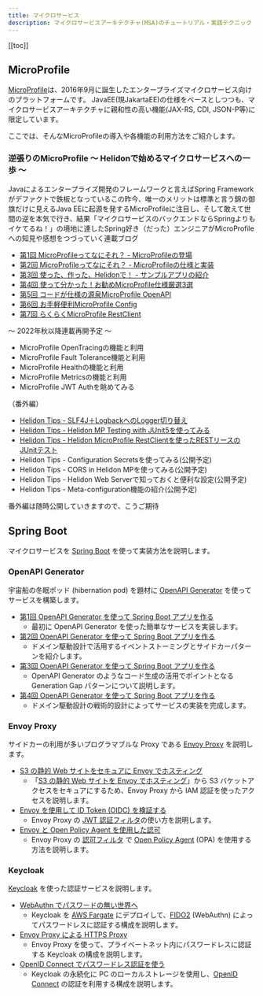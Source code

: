 ```yaml
---
title: マイクロサービス
description: マイクロサービスアーキテクチャ(MSA)のチュートリアル・実践テクニック
---
```


[[toc]]

## MicroProfile
[MicroProfile](https://microprofile.io/)は、2016年9月に誕生したエンタープライズマイクロサービス向けのプラットフォームです。
JavaEE(現JakartaEE)の仕様をベースとしつつも、マイクロサービスアーキテクチャに親和性の高い機能(JAX-RS, CDI, JSON-P等)に限定しています。

ここでは、そんなMicroProfileの導入や各機能の利用方法をご紹介します。


### 逆張りのMicroProfile ～ Helidonで始めるマイクロサービスへの一歩 ～
Javaによるエンタープライズ開発のフレームワークと言えばSpring Frameworkがデファクトで鉄板となっているこの昨今、唯一のメリットは標準と言う錦の御旗だけに見えるJava EEに起源を発するMicroProfileに注目し、そして敢えて世間の逆を本気で行き、結果「マイクロサービスのバックエンドならSpringよりもイケてるね！」の境地に達したSpring好き（だった）エンジニアがMicroProfileへの知見や感想をつづっていく連載ブログ

- [第1回 MicroProfileってなにそれ？ - MicroProfileの登場](/msa/mp/cntrn01-what-mp/)
- [第2回 MicroProfileってなにそれ？ - MicroProfileの仕様と実装](/msa/mp/cntrn02-what-mp/)
- [第3回 使った、作った、Helidonで！ - サンプルアプリの紹介](/msa/mp/cntrn03-sampleapp-helidon/)
- [第4回 使って分かった！お勧めMicroProfile仕様厳選3選](/msa/mp/cntrn04-spec-ranking/)
- [第5回 コードが仕様の源泉MicroProfile OpenAPI](/msa/mp/cntrn05-mp-openapi/)
- [第6回 お手軽便利MicroProfile Config](/msa/mp/cntrn06-mp-config/)
- [第7回 らくらくMicroProfile RestClient](/msa/mp/cntrn07-mp-restclient/)
  
～ 2022年秋以降連載再開予定 ～
- MicroProfile OpenTracingの機能と利用
- MicroProfile Fault Tolerance機能と利用
- MicroProfile Healthの機能と利用
- MicroProfile Metricsの機能と利用
- MicroProfile JWT Authを眺めてみる

（番外編）
- [Helidon Tips - SLF4J＋LogbackへのLogger切り替え](/msa/mp/ext01-helidon-logback/)
- [Helidon Tips - Helidon MP Testing with JUnit5を使ってみる](/msa/mp/ext02-helidon-testing/)
- [Helidon Tips - Helidon MicroProfile RestClientを使ったRESTリースのJUnitテスト](/msa/mp/ext03-helidon-rest-testing)
- Helidon Tips - Configuration Secretsを使ってみる(公開予定)
- Helidon Tips - CORS in Helidon MPを使ってみる(公開予定)
- Helidon Tips - Helidon Web Serverで知っておくと便利な設定(公開予定)
- Helidon Tips - Meta-configuration機能の紹介(公開予定)

番外編は随時公開していきますので、こうご期待

## Spring Boot

マイクロサービスを [Spring Boot](https://spring.io/projects/spring-boot) を使って実装方法を説明します。

### OpenAPI Generator
宇宙船の冬眠ポッド (hibernation pod) を題材に [OpenAPI Generator](https://openapi-generator.tech/) を使ってサービスを構築します。

- [第1回 OpenAPI Generator を使って Spring Boot アプリを作る](/blogs/2022/06/04/openapi-generator-1/)<br/>
  - 最初に OpenAPI Generator を使った簡単なサービスを実装します。
- [第2回 OpenAPI Generator を使って Spring Boot アプリを作る](/blogs/2022/06/09/openapi-generator-2/)
  - ドメイン駆動設計で活用するイベントストーミングとサイドカーパターンを紹介します。
- [第3回 OpenAPI Generator を使って Spring Boot アプリを作る](/blogs/2022/06/17/openapi-generator-3/)
  - OpenAPI Generator のようなコード生成の活用でポイントとなる Generation Gap パターンについて説明します。
- [第4回 OpenAPI Generator を使って Spring Boot アプリを作る](/blogs/2022/06/24/openapi-generator-4/)
  - ドメイン駆動設計の戦術的設計によってサービスの実装を完成します。

### Envoy Proxy
サイドカーの利用が多いプログラマブルな Proxy である [Envoy Proxy](https://www.envoyproxy.io/) を説明します。

- [S3 の静的 Web サイトをセキュアに Envoy でホスティング](https://developer.mamezou-tech.com/blogs/2022/03/26/hosting-a-static-website-using-s3-with-envoy-2/)
  - 「[S3 の静的 Web サイトを Envoy でホスティング](https://developer.mamezou-tech.com/blogs/2022/02/16/hosting-a-static-website-using-s3-with-envoy/)」から S3 バケットアクセスをセキュアにするため、Envoy Proxy から IAM 認証を使ったアクセスを説明します。
- [Envoy を使用して ID Token (OIDC) を検証する](https://developer.mamezou-tech.com/blogs/2022/02/20/envoy-authn/)
  - Envoy Proxy の [JWT 認証フィルタ](https://www.envoyproxy.io/docs/envoy/latest/intro/arch_overview/security/jwt_authn_filter)の使い方を説明します。
- [Envoy と Open Policy Agent を使用した認可](https://developer.mamezou-tech.com/blogs/2022/02/20/envoy-authz/)
  - Envoy Proxy の [認可フィルタ](https://www.envoyproxy.io/docs/envoy/latest/intro/arch_overview/security/ext_authz_filter) で [Open Policy Agent](https://www.openpolicyagent.org/) (OPA) を使用する方法を説明します。

### Keycloak
[Keycloak](https://www.keycloak.org/) を使った認証サービスを説明します。

- [WebAuthn でパスワードの無い世界へ](https://developer.mamezou-tech.com/blogs/2022/06/15/webauthn-1/)
  - Keycloak を [AWS Fargate](https://aws.amazon.com/jp/fargate/) にデプロイして、[FIDO2](https://fidoalliance.org/fido2/) (WebAuthn) によってパスワードレスに認証する構成を説明します。
- [Envoy Proxy による HTTPS Proxy](https://developer.mamezou-tech.com/blogs/2022/06/20/https-envoy-proxy/)
  - Envoy Proxy を使って、プライベートネット内にパスワードレスに認証する Keycloak の構成を説明します。
- [OpenID Connect でパスワードレス認証を使う](https://developer.mamezou-tech.com/blogs/2022/06/23/webauthn-3/)
  - Keycloak の永続化に PC のローカルストレージを使用し、[OpenID Connect](https://openid.net/specs/openid-connect-core-1_0.html) の認証を利用する構成を説明します。 
